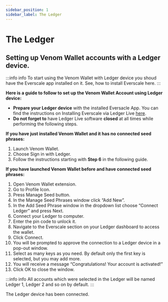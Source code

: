 ```yaml
---
sidebar_position: 1
sidebar_label: The Ledger
---
```


# The Ledger
## Setting up Venom Wallet accounts with a Ledger device.

:::info info
To start using the Venom Wallet with Ledger device you shoud have the Everscale app installed on it. See, how to install Everscale here.
:::


**Here is a guide to follow to set up the Venom Wallet Account using Ledger device:**
 - **Prepare your Ledger device** with the installed Eversacle App. You can find the instructions on Installing Everscale via Ledger Live [here](../05-the-ledger/05.1-installing-everscale-on-ledger-live.md).
 -  **Do not forget to** have Ledger Live software **closed** at all times while performing the following steps.

**If you have just installed Venom Wallet and it has no connected seed phrases:**
1. Launch Venom Wallet.
2. Choose Sign in with Ledger.
3. Follow the instructions starting with **Step 6** in the following guide.

**If you have launched Venom Wallet before and have connected seed phrases:**

1.  Open Venom Wallet extension.
2.  Go to Profile Icon.
3.  Press Manage Seed button.
4.  In the Manage Seed Phrases window click “Add New”.
5.  In the Add Seed Phrase window in the dropdown list choose “Connect Ledger” and press Next.
6. Connect your Ledger to computer.
7.  Enter the pin code to unlock it.
8.  Navigate to the Everscale section on your Ledger dashboard to access the wallet.
9.  Click Connect.
10.  You will be prompted to approve the connection to a Ledger device in a pop-out window.
11.  Select as many keys as you need. By default only the first key is selected, but you may add more.
12.  You will receive a message “Congratulations! Your account is activated!”
13.  Click OK to close the window.

:::info info
All accounts which were selected in the Ledger will be named Ledger 1, Ledger 2 and so on by default.
:::

The Ledger device has been connected.
